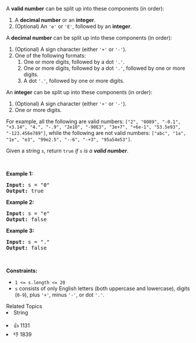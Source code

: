 <p>A <strong>valid number</strong> can be split up into these components (in order):</p>

<ol> 
 <li>A <strong>decimal number</strong> or an <strong>integer</strong>.</li> 
 <li>(Optional) An <code>'e'</code> or <code>'E'</code>, followed by an <strong>integer</strong>.</li> 
</ol>

<p>A <strong>decimal number</strong> can be split up into these components (in order):</p>

<ol> 
 <li>(Optional) A sign character (either <code>'+'</code> or <code>'-'</code>).</li> 
 <li>One of the following formats: 
  <ol> 
   <li>One or more digits, followed by a dot <code>'.'</code>.</li> 
   <li>One or more digits, followed by a dot <code>'.'</code>, followed by one or more digits.</li> 
   <li>A dot <code>'.'</code>, followed by one or more digits.</li> 
  </ol> </li> 
</ol>

<p>An <strong>integer</strong> can be split up into these components (in order):</p>

<ol> 
 <li>(Optional) A sign character (either <code>'+'</code> or <code>'-'</code>).</li> 
 <li>One or more digits.</li> 
</ol>

<p>For example, all the following are valid numbers: <code>["2", "0089", "-0.1", "+3.14", "4.", "-.9", "2e10", "-90E3", "3e+7", "+6e-1", "53.5e93", "-123.456e789"]</code>, while the following are not valid numbers: <code>["abc", "1a", "1e", "e3", "99e2.5", "--6", "-+3", "95a54e53"]</code>.</p>

<p>Given a string <code>s</code>, return <code>true</code><em> if </em><code>s</code><em> is a <strong>valid number</strong></em>.</p>

<p>&nbsp;</p> 
<p><strong class="example">Example 1:</strong></p>

<pre>
<strong>Input:</strong> s = "0"
<strong>Output:</strong> true
</pre>

<p><strong class="example">Example 2:</strong></p>

<pre>
<strong>Input:</strong> s = "e"
<strong>Output:</strong> false
</pre>

<p><strong class="example">Example 3:</strong></p>

<pre>
<strong>Input:</strong> s = "."
<strong>Output:</strong> false
</pre>

<p>&nbsp;</p> 
<p><strong>Constraints:</strong></p>

<ul> 
 <li><code>1 &lt;= s.length &lt;= 20</code></li> 
 <li><code>s</code> consists of only English letters (both uppercase and lowercase), digits (<code>0-9</code>), plus <code>'+'</code>, minus <code>'-'</code>, or dot <code>'.'</code>.</li> 
</ul>

<div><div>Related Topics</div><div><li>String</li></div></div><br><div><li>👍 1131</li><li>👎 1839</li></div>